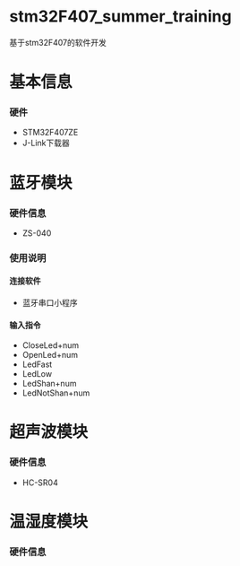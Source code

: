 # stm32F407_summer_training
基于stm32F407的软件开发
# 基本信息
### 硬件
- STM32F407ZE
- J-Link下载器

# 蓝牙模块
### 硬件信息
- ZS-040
### 使用说明
#### 连接软件
- 蓝牙串口小程序

#### 输入指令
- CloseLed+num	
- OpenLed+num	
- LedFast
- LedLow
- LedShan+num	
- LedNotShan+num	
# 超声波模块
### 硬件信息
- HC-SR04
# 温湿度模块
### 硬件信息

